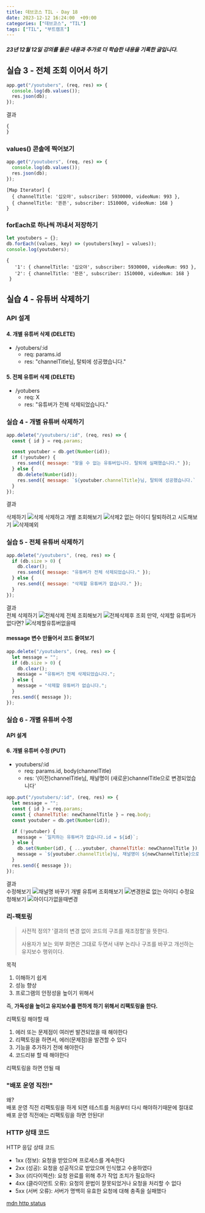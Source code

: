 ```yaml
---
title: 데브코스 TIL - Day 18
date: 2023-12-12 16:24:00  +09:00
categories: ["데브코스", "TIL"]
tags: ["TIL", "부트캠프"]
---
```


##### 23년 12월 12일 강의를 들은 내용과 추가로 더 학습한 내용을 기록한 글입니다.

## 실습 3 - 전체 조회 이어서 하기

```js
app.get("/youtubers", (req, res) => {
  console.log(db.values());
  res.json(db);
});
```

결과

```js
{
}
```

### values() 콘솔에 찍어보기

```js
app.get("/youtubers", (req, res) => {
  console.log(db.values());
  res.json(db);
});
```

```
[Map Iterator] {
  { channelTitle: '십오야', subscriber: 5930000, videoNum: 993 },
  { channelTitle: '뜬뜬', subscriber: 1510000, videoNum: 168 }
}
```

### forEach로 하나씩 꺼내서 저장하기

```js
let youtubers = {};
db.forEach((values, key) => (youtubers[key] = values));
console.log(youtubers);
```

```
{
   '1': { channelTitle: '십오야', subscriber: 5930000, videoNum: 993 },
   '2': { channelTitle: '뜬뜬', subscriber: 1510000, videoNum: 168 }
 }
```

## 실습 4 - 유튜버 삭제하기

### API 설계

#### 4. 개별 유튜버 삭제 (DELETE)

- /yotubers/:id
  - req: params.id
  - res: "channelTitle님, 탈퇴에 성공했습니다."

#### 5. 전체 유튜버 삭제 (DELETE)

- /yotubers
  - req: X
  - res: "유튜버가 전체 삭제되었습니다."

### 실습 4 - 개별 유튜버 삭제하기

```js
app.delete("/youtubers/:id", (req, res) => {
  const { id } = req.params;

  const youtuber = db.get(Number(id));
  if (!youtuber) {
    res.send({ message: "찾을 수 없는 유튜버입니다. 탈퇴에 실패했습니다." });
  } else {
    db.delete(Number(id));
    res.send({ message: `${youtuber.channelTitle}님, 탈퇴에 성공했습니다.` });
  }
});
```

결과

삭제하기
![삭제](https://github.com/hyemin12/hyemin12.github.io/assets/66300732/e0ceb3b7-0eff-4e1f-83d3-4aa4b338f8a5)
삭제하고 개별 조회해보기
![삭제2](https://github.com/hyemin12/hyemin12.github.io/assets/66300732/01754abf-8b48-4c48-81fc-1f06834db5c4)
없는 아이디 탈퇴하려고 시도해보기
![삭제예외](https://github.com/hyemin12/hyemin12.github.io/assets/66300732/4a7a2fe5-adc9-4ac6-aa46-a3f7a33dd167)

### 실습 5 - 전체 유튜버 삭제하기

```js
app.delete("/youtubers", (req, res) => {
  if (db.size > 0) {
    db.clear();
    res.send({ message: "유튜버가 전체 삭제되었습니다." });
  } else {
    res.send({ message: "삭제할 유튜버가 없습니다." });
  }
});
```

결과  
전체 삭제하기
![전체삭제](https://github.com/hyemin12/hyemin12.github.io/assets/66300732/d36d9c6b-9267-470e-86a0-7cd1464b8b64)
전체 조회해보기
![전체삭제후 조회](https://github.com/hyemin12/hyemin12.github.io/assets/66300732/55828fe6-c619-4c7d-9847-de9a04c4bbe9)
만약, 삭제할 유튜버가 없다면?
![삭제할유튜버없을때](https://github.com/hyemin12/hyemin12.github.io/assets/66300732/827f446e-f5f0-467f-8c3a-9bdd1246006d)

#### message 변수 만들어서 코드 줄여보기

```js
app.delete("/youtubers", (req, res) => {
  let message = "";
  if (db.size > 0) {
    db.clear();
    message = "유튜버가 전체 삭제되었습니다.";
  } else {
    message = "삭제할 유튜버가 없습니다.";
  }
  res.send({ message });
});
```

### 실습 6 - 개별 유튜버 수정

#### API 설계

#### 6. 개별 유튜버 수정 (PUT)

- youtubers/:id
  - req: params.id, body(channelTitle)
  - res: '(이전)channelTitle님, 채널명이 (새로운)channelTitle으로 변경되었습니다'

```js
app.put("/youtubers/:id", (req, res) => {
  let message = "";
  const { id } = req.params;
  const { channelTitle: newChannelTitle } = req.body;
  const youtuber = db.get(Number(id));

  if (!youtuber) {
    message = `일치하는 유튜버가 없습니다.id = ${id}`;
  } else {
    db.set(Number(id), { ...youtuber, channelTitle: newChannelTitle });
    message = `${youtuber.channelTitle}님, 채널명이 ${newChannelTitle}으로 변경되었습니다`;
  }
  res.send({ message });
});
```

결과  
수정해보기
![채널명 바꾸기](https://github.com/hyemin12/hyemin12.github.io/assets/66300732/e303bf23-007f-4f1c-a202-99b3cdd25a86)
개별 유튜버 조회해보기
![변경완료](https://github.com/hyemin12/hyemin12.github.io/assets/66300732/294d9a89-c2d3-450c-a764-84bf60a08532)
없는 아이디 수정요청해보기
![아이디가없을때변경](https://github.com/hyemin12/hyemin12.github.io/assets/66300732/1399318c-9109-4d43-8aa3-2af774683a5a)

### 리-팩토링

> 사전적 정의?
> '결과의 변경 없이 코드의 구조를 재조정함'을 뜻한다.
>
> 사용자가 보는 외부 화면은 그대로 두면서 내부 논리나 구조를 바꾸고 개선하는 유지보수 행위이다.

목적

1. 이해하기 쉽게
2. 성능 향상
3. 프로그램의 안정성을 높이기 위해서

즉, **가독성을 높이고 유지보수를 편하게 하기 위해서 리팩토링을 한다.**

리팩토링 해야할 때

1. 에러 또는 문제점이 여러번 발견되었을 때 해야한다
2. 리팩토링을 하면서, 에러(문제점)을 발견할 수 있다
3. 기능을 추가하기 전에 해야한다
4. 코드리뷰 할 때 해야한다

리팩토링을 하면 안될 때

### **"배포 운영 직전!"**

왜?  
배포 운영 직전 리팩토링을 하게 되면 테스트를 처음부터 다시 해야하기때문에 절대로 배포 운영 직전에는 리팩토링을 하면 안된다!

### HTTP 상태 코드

HTTP 응답 상태 코드

- 1xx (정보): 요청을 받았으며 프로세스를 계속한다
- 2xx (성공): 요청을 성공적으로 받았으며 인식했고 수용하였다
- 3xx (리다이렉션): 요청 완료를 위해 추가 작업 조치가 필요하다
- 4xx (클라이언트 오류): 요청의 문법이 잘못되었거나 요청을 처리할 수 없다
- 5xx (서버 오류): 서버가 명백히 유효한 요청에 대해 충족을 실패했다

[mdn http status](https://developer.mozilla.org/ko/docs/Web/HTTP/Status)
